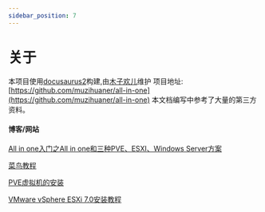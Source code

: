 ```yaml
---
sidebar_position: 7
---
```

# 关于

本项目使用[docusaurus2](https://docusaurus.io/zh-CN/)构建,由[木子欢儿](https://github.com/muzihuaner/)维护
项目地址: [https://github.com/muzihuaner/all-in-one](https://github.com/muzihuaner/all-in-one)
本文档编写中参考了大量的第三方资料。

#### 博客/网站

[All in one入门之All in one和三种PVE、ESXI、Windows Server方案](https://www.cnblogs.com/alittlemc/p/16996277.html)

[菜鸟教程](https://www.runoob.com/)

[PVE虚拟机的安装](https://www.benzhu.xyz/pve/)

[VMware vSphere ESXi 7.0安装教程](https://www.modb.pro/db/67054 "VMware vSphere ESXi 7.0安装教程")
